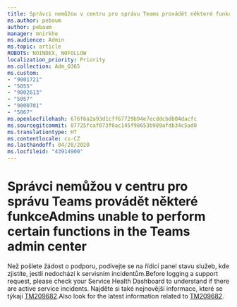 ```yaml
---
title: Správci nemůžou v centru pro správu Teams provádět některé funkce
ms.author: pebaum
author: pebaum
manager: mnirkhe
ms.audience: Admin
ms.topic: article
ROBOTS: NOINDEX, NOFOLLOW
localization_priority: Priority
ms.collection: Adm_O365
ms.custom:
- "9001721"
- "5055"
- "9002613"
- "5057"
- "9000701"
- "5067"
ms.openlocfilehash: 676f6a2a93d1cff67729b94e7ecddcbdb04dacfc
ms.sourcegitcommit: 07725fcaf073f0ac145f98653b989afdb34c5ad0
ms.translationtype: HT
ms.contentlocale: cs-CZ
ms.lasthandoff: 04/28/2020
ms.locfileid: "43914900"
---
```

# <a name="admins-unable-to-perform-certain-functions-in-the-teams-admin-center"></a><span data-ttu-id="b1b7f-102">Správci nemůžou v centru pro správu Teams provádět některé funkce</span><span class="sxs-lookup"><span data-stu-id="b1b7f-102">Admins unable to perform certain functions in the Teams admin center</span></span>

<span data-ttu-id="b1b7f-103">Než pošlete žádost o podporu, podívejte se na řídicí panel stavu služeb, kde zjistíte, jestli nedochází k servisním incidentům.</span><span class="sxs-lookup"><span data-stu-id="b1b7f-103">Before logging a support request, please check your Service Health Dashboard to understand if there are active service incidents.</span></span> <span data-ttu-id="b1b7f-104">Najděte si také nejnovější informace, které se týkají [TM209682](https://admin.microsoft.com/AdminPortal/Home/#/servicehealth?eventid=TM209682).</span><span class="sxs-lookup"><span data-stu-id="b1b7f-104">Also look for the latest information related to [TM209682](https://admin.microsoft.com/AdminPortal/Home/#/servicehealth?eventid=TM209682).</span></span>
